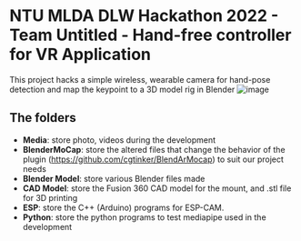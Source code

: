 # NTU MLDA DLW Hackathon 2022 - Team Untitled - Hand-free controller for VR Application

This project hacks a simple wireless, wearable camera for hand-pose detection and map the keypoint to a 3D model rig in Blender
![image](https://user-images.githubusercontent.com/32756835/193471425-e39cdeb6-cb4b-4e17-873c-cf01479695f4.png)

## The folders
- **Media**: store photo, videos during the development
- **BlenderMoCap**: store the altered files that change the behavior of the plugin (https://github.com/cgtinker/BlendArMocap) to suit our project needs
- **Blender Model**: store various Blender files made
- **CAD Model**: store the Fusion 360 CAD model for the mount, and .stl file for 3D printing
- **ESP**: store the C++ (Arduino) programs for ESP-CAM.
- **Python**: store the python programs to test mediapipe used in the development

